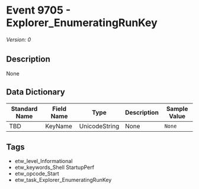 # Event 9705 - Explorer_EnumeratingRunKey
###### Version: 0

## Description
None

## Data Dictionary
|Standard Name|Field Name|Type|Description|Sample Value|
|---|---|---|---|---|
|TBD|KeyName|UnicodeString|None|`None`|

## Tags
* etw_level_Informational
* etw_keywords_Shell StartupPerf
* etw_opcode_Start
* etw_task_Explorer_EnumeratingRunKey